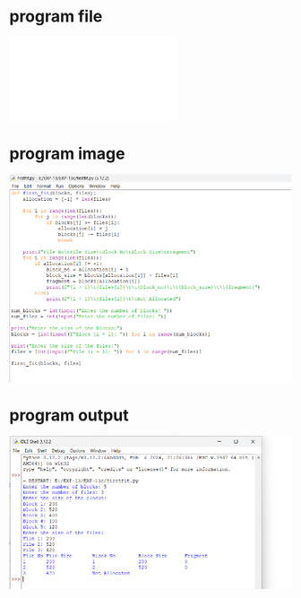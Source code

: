 # program file
![program_file](firstfit.py)

# program image
![program_image](firstfit_program.png)

# program output
![program_output](firstfit_output.png)
